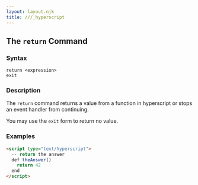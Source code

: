 ```yaml
---
layout: layout.njk
title: ///_hyperscript
---
```


## The `return` Command

### Syntax

```ebnf
return <expression>
exit
```

### Description

The `return` command returns a value from a function in hyperscript or stops an event handler from continuing.

You may use the `exit` form to return no value.

### Examples

```html
<script type="text/hyperscript">
  -- return the answer
  def theAnswer()
    return 42
  end
</script>
```

